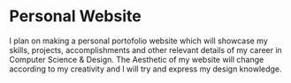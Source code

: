 # Personal Website
I plan on making a personal portofolio website which will showcase my skills, projects, accomplishments and other relevant details of my career in Computer Science & Design.
The Aesthetic of my website will change according to my creativity and I will try and express my design knowledge.
